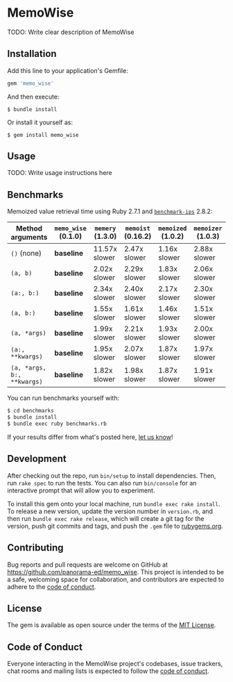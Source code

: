 # MemoWise

TODO: Write clear description of MemoWise

## Installation

Add this line to your application's Gemfile:

```ruby
gem 'memo_wise'
```

And then execute:

    $ bundle install

Or install it yourself as:

    $ gem install memo_wise

## Usage

TODO: Write usage instructions here

## Benchmarks

Memoized value retrieval time using Ruby 2.7.1 and
[`benchmark-ips`](https://github.com/evanphx/benchmark-ips) 2.8.2:

|Method arguments|**`memo_wise` (0.1.0)**|`memery` (1.3.0)|`memoist` (0.16.2)|`memoized` (1.0.2)|`memoizer` (1.0.3)|
|--|--|--|--|--|--|
|`()` (none)|**baseline**|11.57x slower|2.47x slower|1.16x slower|2.88x slower|
|`(a, b)`|**baseline**|2.02x slower|2.29x slower|1.83x slower|2.06x slower|
|`(a:, b:)`|**baseline**|2.34x slower|2.40x slower|2.17x slower|2.30x slower|
|`(a, b:)`|**baseline**|1.55x slower|1.61x slower|1.46x slower|1.51x slower|
|`(a, *args)`|**baseline**|1.99x slower|2.21x slower|1.93x slower|2.00x slower|
|`(a:, **kwargs)`|**baseline**|1.95x slower|2.07x slower|1.87x slower|1.97x slower|
|`(a, *args, b:, **kwargs)`|**baseline**|1.82x slower|1.98x slower|1.87x slower|1.91x slower|

You can run benchmarks yourself with:

```bash
$ cd benchmarks
$ bundle install
$ bundle exec ruby benchmarks.rb
```

If your results differ from what's posted here,
[let us know](https://github.com/panorama-ed/memo_wise/issues/new)!

## Development

After checking out the repo, run `bin/setup` to install dependencies. Then, run
`rake spec` to run the tests. You can also run `bin/console` for an interactive
prompt that will allow you to experiment.

To install this gem onto your local machine, run `bundle exec rake install`. To
release a new version, update the version number in `version.rb`, and then run
`bundle exec rake release`, which will create a git tag for the version, push
git commits and tags, and push the `.gem` file to
[rubygems.org](https://rubygems.org).

## Contributing

Bug reports and pull requests are welcome on GitHub at
https://github.com/panorama-ed/memo_wise. This project is intended to be a safe,
welcoming space for collaboration, and contributors are expected to adhere to
the [code of conduct](https://github.com/panorama-ed/memo_wise/blob/main/CODE_OF_CONDUCT.md).


## License

The gem is available as open source under the terms of the [MIT License](https://opensource.org/licenses/MIT).

## Code of Conduct

Everyone interacting in the MemoWise project's codebases, issue trackers, chat
rooms and mailing lists is expected to follow the
[code of conduct](https://github.com/panorama-ed/memo_wise/blob/main/CODE_OF_CONDUCT.md).

